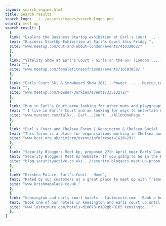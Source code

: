 ```yaml
---
layout: search_engine.html
title: Search results
search_logo: ../../assets/images/search-logos.png
search: meet up
search_result: [
  {
  link: "Explore the Business StartUp exhibition at Earl's Court ... - Meetup.com",
  text: "Business StartUp Exhibition at Earl's Court this Friday ",
  site: "www.meetup.com/out-and-about-london/events/41033862/"
  },
  {
  link: "Vitality Show at Earl's Court - Girls on the Go! (London ... - Meetup",
  text: "",
  site: "www.meetup.com/femalefitnessfriends/events/16587858/ "
  },
  {
  link: "Earls Court Ski & Snowboard Show 2011 - Powder ... - Meetup.com",
  text: "",
  site: "www.meetup.com/Powder-Junkies/events/33513272/"
  },
  {
  link: "Mum in Earl's Court area looking for other mums and playgroups ...",
  text: " I live in Earl's Court and am looking for ways to entertain my 6mo DD, would be great to meet up for a play date....let me know dates / times ...",
  site: "www.mumsnet.com/Talk/...Earl...Court.../AllOnOnePage "
  },
  {
  link: "Earl's Court and Chelsea Forum | Kensington & Chelsea Social ...",
  text: "This forum is a place for organisations working in Chelsea and Earl's Court to meet up, share what they do and develop opportunities for joint working. ...",
  site: "www.kcsc.org.uk/civicrm/event/info?reset=1&id=291"
  },
  {
  link: "Security Bloggers Meet Up, proposed 27th April near Earls Court ...",
  text: "Security Bloggers Meet Up Website. If you going to be in the Earls Court London area on the 27th April, and your a security blogger, then the ... ",
  site: "blog.securityactive.co.uk/.../security-bloggers-meet-up-propo... "
  },
  {
  link: "Krishna Palace, Earl's Court - Home",
  text: "Rated by our customers as a great place to meet up with friends and enjoy top-quality Indian food in stylish surroundings. Short walk from Earls Court Exhibition Centre.",
  site: "www.krishnapalace.co.uk "
  },
  {
  link: "kensington and earls court hotels - lastminute.com - Book a hotel in ...",
  text: "Book one of our hotels in kensington and earls court up until 8pm and you can ... across kensington and earls court so use our search box to find which of our ...",
  site: "www.lastminute.com/hotels-d10073-n102gb-0105_kensingto..."
  },
]
---
```

